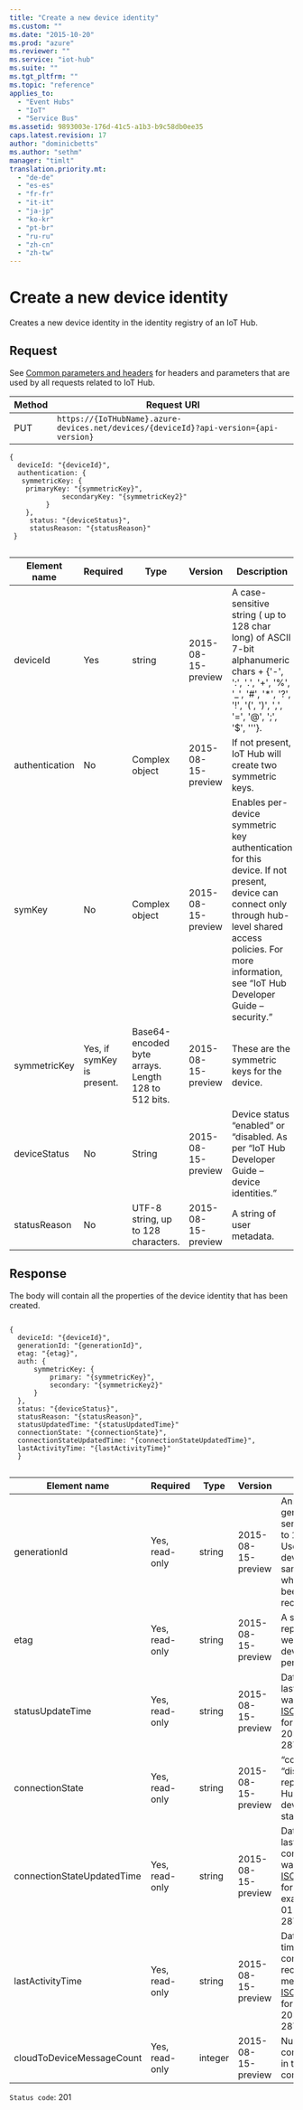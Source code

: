```yaml
---
title: "Create a new device identity"
ms.custom: ""
ms.date: "2015-10-20"
ms.prod: "azure"
ms.reviewer: ""
ms.service: "iot-hub"
ms.suite: ""
ms.tgt_pltfrm: ""
ms.topic: "reference"
applies_to: 
  - "Event Hubs"
  - "IoT"
  - "Service Bus"
ms.assetid: 9893003e-176d-41c5-a1b3-b9c58db0ee35
caps.latest.revision: 17
author: "dominicbetts"
ms.author: "sethm"
manager: "timlt"
translation.priority.mt: 
  - "de-de"
  - "es-es"
  - "fr-fr"
  - "it-it"
  - "ja-jp"
  - "ko-kr"
  - "pt-br"
  - "ru-ru"
  - "zh-cn"
  - "zh-tw"
---
```

# Create a new device identity
Creates a new device identity in the identity registry of an IoT Hub.  
  
## Request  
 See [Common parameters and headers](../IoTREST/device-identities-rest.md#bk_common) for headers and parameters that are used by all requests related to IoT Hub.  
  
|Method|Request URI|  
|------------|-----------------|  
|PUT|`https://{IoTHubName}.azure-devices.net/devices/{deviceId}?api-version={api-version}`|  
  
```  
{  
  deviceId: "{deviceId}",  
  authentication: {  
   symmetricKey: {  
    primaryKey: "{symmetricKey}",  
			 secondaryKey: "{symmetricKey2}"  
		 }  
 	},  
	 status: "{deviceStatus}",  
	 statusReason: "{statusReason}"  
 }  
  
```  
  
|Element name|Required|Type|Version|Description|  
|------------------|--------------|----------|-------------|-----------------|  
|deviceId|Yes|string|2015-08-15-preview|A case-sensitive string ( up to 128 char long) of ASCII 7-bit alphanumeric chars + {'-', ':', '.', '+', '%', '_', '#', '*', '?', '!', '(', ')', ',', '=', '@', ';', '$', '''}.|  
|authentication|No|Complex object|2015-08-15-preview|If not present, IoT Hub will create two symmetric keys.|  
|symKey|No|Complex object|2015-08-15-preview|Enables per-device symmetric key authentication for this device. If not present, device can connect only through hub-level shared access policies. For more information, see “IoT Hub Developer Guide – security.”|  
|symmetricKey|Yes, if symKey is present.|Base64-encoded byte arrays. Length 128 to 512 bits.|2015-08-15-preview|These are the symmetric keys for the device.|  
|deviceStatus|No|String|2015-08-15-preview|Device status “enabled” or “disabled. As per “IoT Hub Developer Guide – device identities.”|  
|statusReason|No|UTF-8 string, up to 128 characters.|2015-08-15-preview|A string of user metadata.|  
  
## Response  
 The body will contain all the properties of the device identity that has been created.  
  
```  
  
{  
  deviceId: "{deviceId}",  
  generationId: "{generationId}",  
  etag: "{etag}",  
  auth: {  
	  symmetricKey: {  
		  primary: "{symmetricKey}",  
		  secondary: "{symmetricKey2}"  
	  }  
  },  
  status: "{deviceStatus}",  
  statusReason: "{statusReason}",  
  statusUpdatedTime: "{statusUpdatedTime}"  
  connectionState: "{connectionState}",  
  connectionStateUpdatedTime: "{connectionStateUpdatedTime}",  
  lastActivityTime: "{lastActivityTime}"  
  }  
  
```  
  
|Element name|Required|Type|Version|Description|  
|------------------|--------------|----------|-------------|-----------------|  
|generationId|Yes, read-only|string|2015-08-15-preview|An IoT hub-generated case-sensitive string (up to 128 char long). Used to distinguish devices with the same deviceId when they have been deleted and recreated.|  
|etag|Yes, read-only|string|2015-08-15-preview|A string representing a weak etag for the device identity, as per [RFC7232](https://tools.ietf.org/html/rfc7232).|  
|statusUpdateTime|Yes, read-only|string|2015-08-15-preview|Date and time of last time the status was updated. In [ISO8601](https://en.wikipedia.org/wiki/ISO_8601) datetime format in UTC, e.g. 2015-01-28T16:24:48.789Z|  
|connectionState|Yes, read-only|string|2015-08-15-preview|“connected” or “disconnected”, represents the IoT Hub view of the device connection status.|  
|connectionStateUpdatedTime|Yes, read-only|string|2015-08-15-preview|Date and time of last time the connection state was updated. In [ISO8601](https://en.wikipedia.org/wiki/ISO_8601) datetime format in UTC; for example, 2015-01-28T16:24:48.789Z|  
|lastActivityTime|Yes, read-only|string|2015-08-15-preview|Datetime of last time the device connected, received or sent a message. In [ISO8601](https://en.wikipedia.org/wiki/ISO_8601) datetime format in UTC, e.g. 2015-01-28T16:24:48.789Z|  
|cloudToDeviceMessageCount|Yes, read-only|integer|2015-08-15-preview|Number of pending commands that are in the device command queue.|  
  
 `Status code`: 201